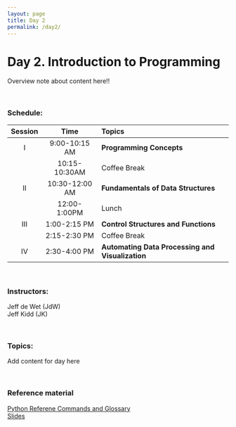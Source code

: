 ```yaml
---
layout: page
title: Day 2
permalink: /day2/
---
```



# Day 2. Introduction to Programming
Overview note about content here!!

<br>

### Schedule:

| Session | Time           | Topics                   | 
| :-----: |:--------------:| :----------------------- | 
| I       | 9:00-10:15 AM  | **Programming Concepts** | 
|         | 10:15-10:30AM  | Coffee Break             | 
| II      | 10:30-12:00 AM | **Fundamentals of Data Structures**       | 
|         | 12:00-1:00PM   | Lunch                    | 
| III     | 1:00-2:15 PM   | **Control Structures and Functions**    | 
|         | 2:15-2:30 PM   | Coffee Break             | 
| IV      | 2:30-4:00 PM   | **Automating Data Processing and Visualization**   | 


<br>

### Instructors:
Jeff de Wet (JdW)  
Jeff Kidd (JK)

<br>

### Topics:
Add content for day here


<br>

### Reference material
[Python Referene Commands and Glossary](../class-material/python-reference.html)  
[Slides]()

